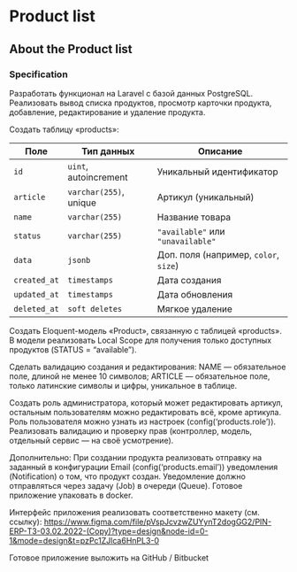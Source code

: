 

# Product list

## About the Product list

### Specification

Разработать функционал на Laravel c базой данных PostgreSQL.
Реализовать вывод списка продуктов, просмотр карточки продукта, добавление,  редактирование и удаление продукта.

Создать таблицу «products»:

| Поле       | Тип данных               | Описание                      |
|------------|--------------------------|-------------------------------|
| `id`       | `uint`, autoincrement    | Уникальный идентификатор      |
| `article`  | `varchar(255)`, unique   | Артикул (уникальный)          |
| `name`     | `varchar(255)`           | Название товара               |
| `status`   | `varchar(255)`           | `"available"` или `"unavailable"` |
| `data`     | `jsonb`                  | Доп. поля (например, `color`, `size`) |
| `created_at` | `timestamps`            | Дата создания                 |
| `updated_at` | `timestamps`            | Дата обновления               |
| `deleted_at` | `soft deletes`          | Мягкое удаление               |

Создать Eloquent-модель «Product», связанную с таблицей «products».
В модели реализовать Local Scope для получения только доступных продуктов (STATUS = “available”).

Сделать валидацию создания и редактирования:
NAME — обязательное поле, длиной не менее 10 символов;
ARTICLE — обязательное поле, только латинские символы и цифры, уникальное в таблице.

Создать роль администратора, который может редактировать артикул, остальным пользователям можно редактировать всё, кроме артикула.
Роль пользователя можно узнать из настроек (config(‘products.role’)).
Реализовать валидацию и проверку прав (контроллер, модель, отдельный сервис — на своё усмотрение).

Дополнительно:
При создании продукта реализовать отправку на заданный в конфигурации Email (config(‘products.email’)) уведомления (Notification) о том, что продукт создан.
Уведомление должно отправляться через задачу (Job) в очереди (Queue).
Готовое приложение упаковать в docker.

Интерфейс приложения реализовать соответственно макету (см. ссылку):
https://www.figma.com/file/pVspJcvzwZUYynT2dogGG2/PIN-ERP-ТЗ-03.02.2022-(Copy)?type=design&node-id=0-1&mode=design&t=pzPc1ZJlca6HnPL3-0

Готовое приложение выложить на GitHub / Bitbucket
